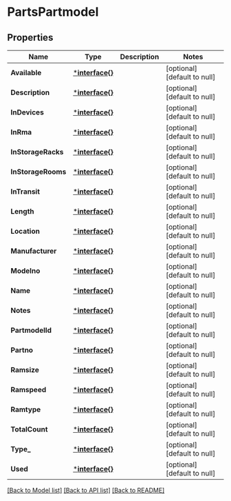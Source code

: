 # PartsPartmodel

## Properties
Name | Type | Description | Notes
------------ | ------------- | ------------- | -------------
**Available** | [***interface{}**](interface{}.md) |  | [optional] [default to null]
**Description** | [***interface{}**](interface{}.md) |  | [optional] [default to null]
**InDevices** | [***interface{}**](interface{}.md) |  | [optional] [default to null]
**InRma** | [***interface{}**](interface{}.md) |  | [optional] [default to null]
**InStorageRacks** | [***interface{}**](interface{}.md) |  | [optional] [default to null]
**InStorageRooms** | [***interface{}**](interface{}.md) |  | [optional] [default to null]
**InTransit** | [***interface{}**](interface{}.md) |  | [optional] [default to null]
**Length** | [***interface{}**](interface{}.md) |  | [optional] [default to null]
**Location** | [***interface{}**](interface{}.md) |  | [optional] [default to null]
**Manufacturer** | [***interface{}**](interface{}.md) |  | [optional] [default to null]
**Modelno** | [***interface{}**](interface{}.md) |  | [optional] [default to null]
**Name** | [***interface{}**](interface{}.md) |  | [optional] [default to null]
**Notes** | [***interface{}**](interface{}.md) |  | [optional] [default to null]
**PartmodelId** | [***interface{}**](interface{}.md) |  | [optional] [default to null]
**Partno** | [***interface{}**](interface{}.md) |  | [optional] [default to null]
**Ramsize** | [***interface{}**](interface{}.md) |  | [optional] [default to null]
**Ramspeed** | [***interface{}**](interface{}.md) |  | [optional] [default to null]
**Ramtype** | [***interface{}**](interface{}.md) |  | [optional] [default to null]
**TotalCount** | [***interface{}**](interface{}.md) |  | [optional] [default to null]
**Type_** | [***interface{}**](interface{}.md) |  | [optional] [default to null]
**Used** | [***interface{}**](interface{}.md) |  | [optional] [default to null]

[[Back to Model list]](../README.md#documentation-for-models) [[Back to API list]](../README.md#documentation-for-api-endpoints) [[Back to README]](../README.md)



